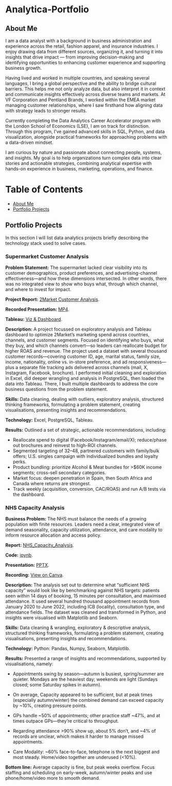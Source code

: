 # Analytica-Portfolio

## About Me

I am a data analyst with a background in business administration and experience across the retail, fashion apparel, and insurance industries. I enjoy drawing data from different sources, organizing it, and turning it into insights that drive impact — from improving decision-making and identifying opportunities to enhancing customer experience and supporting business growth.

Having lived and worked in multiple countries, and speaking several languages, I bring a global perspective and the ability to bridge cultural barriers. This helps me not only analyze data, but also interpret it in context and communicate insights effectively across diverse teams and markets. At VF Corporation and Pentland Brands, I worked within the EMEA market managing customer relationships, where I saw firsthand how aligning data with strategy leads to stronger results.

Currently completing the Data Analytics Career Accelerator program with the London School of Economics (LSE), I am on track for distinction. Through this program, I’ve gained advanced skills in SQL, Python, and data visualization, alongside practical frameworks for approaching problems with a data-driven mindset.

I am curious by nature and passionate about connecting people, systems, and insights. My goal is to help organizations turn complex data into clear stories and actionable strategies, combining analytical expertise with hands-on experience in business, marketing, operations, and finance.

# Table of Contents

- [About Me](#about-me)
- [Portfolio Projects](#portfolio-projects)

## Portfolio Projects

In this section I will list data analytics projects briefly describing the technology stack used to solve cases.

### Supermarket Customer Analysis

**Problem Statement:** The supermarket lacked clear visibility into its customer demographics, product preferences, and advertising-channel effectiveness—and how these dimensions intersected. In other words, there was no integrated view to show who buys what, through which channel, and where to invest for impact.

**Project Report:** [2Market Customer Analysis](https://github.com/ElizabethLiang/Analytica-Portfolio/blob/main/2Market%20Customer%20Analysis.pdf).

**Recorded Presentation:** [MP4](https://github.com/ElizabethLiang/Analytica-Portfolio/blob/main/Customer%20Purchase%20Behavior%20Analysis.mp4).

**Tableau:** [Viz & Dashboard](https://github.com/ElizabethLiang/Analytica-Portfolio/blob/main/2%20Market%20Viz.twbx).

**Description:** A project focussed on exploratory analysis and Tableau dashboard to optimize 2Market’s marketing spend across countries, channels, and customer segments. Focused on identifying who buys, what they buy, and which channels convert—so leaders can reallocate budget for higher ROAS and revenue. The project used a dataset with several thousand customer records—covering customer ID, age, marital status, family size, income, nationality, online vs. in-store preference, and ad responsiveness—plus a separate file tracking ads delivered across channels (mail, X, Instagram, Facebook, brochure). I performed initial cleaning and exploration in Excel, did deeper wrangling and analysis in PostgreSQL, then loaded the data into Tableau. There, I built multiple dashboards to address the core business questions from the problem statement.

**Skills:** Data cleaning, dealing with outliers, exploratory analysis, structured thinking frameworks, formulating a problem statement, creating visualisations, presenting insights and recommendations.

**Technology:** Excel, PostgreSQL, Tableau.

**Results:** Outlined a set of strategic, actionable recommendations, including:
- Reallocate spend to digital (Facebook/Instagram/email/X); reduce/phase out brochures and reinvest to high-ROI channels.
- Segmented targeting of 32–48, partnered customers with family/bulk offers; U.S. singles campaign with individualized bundles and loyalty perks.
- Product bundling: prioritize Alcohol & Meat bundles for >$60K income segments; cross-sell secondary categories.
- Market focus: deepen penetration in Spain, then South Africa and Canada where returns are strongest.
- Track weekly (acquisition, conversion, CAC/ROAS) and run A/B tests via the dashboard.

### NHS Capacity Analysis

**Business Problem:** The NHS must balance the needs of a growing population with finite resources. Leaders need a clear, integrated view of demand seasonality, capacity utilization, attendance, and care modality to inform resource allocation and access policy.

**Report:** [NHS_Capacity_Analysis](https://github.com/ElizabethLiang/Analytica-Portfolio/blob/main/NHS_Capacity_Analysis_Report.pdf).

**Code:** [ipynb](https://github.com/ElizabethLiang/Analytica-Portfolio/blob/main/NHS_Capacity_Analysis.ipynb).

**Presentation:** [PPTX](https://github.com/ElizabethLiang/Analytica-Portfolio/blob/main/NHS_Capacity_Analysis_PPTX.pdf).

**Recording:** [View on Canva](https://www.canva.com/design/DAGz2A_FVOo/JBoYR37Pc1JYv69DkqyGIg/edit?utm_content=DAGz2A_FVOo&utm_campaign=designshare&utm_medium=link2&utm_source=sharebutton).

**Description:** The analysis set out to determine what “sufficient NHS capacity” would look like by benchmarking against NHS targets: patients seen within 14 days of booking, 15 minutes per consultation, and maximised attendance. It used several hundred thousand appointment records from January 2020 to June 2022, including ICB (locality), consultation type, and attendance fields. The dataset was cleaned and transformed in Python, and insights were visualised with Matplotlib and Seaborn.

**Skills:** Data cleaning & wrangling, exploratory & descriptive analysis, structured thinking frameworks, formulating a problem statement, creating visualisations, presenting insights and recommendations.

**Technology:** Python: Pandas, Numpy, Seaborn, Matplotlib.

**Results:** Presented a range of insights and recommendations, supported by visualisations, namely:
- Appointments swing by season—autumn is busiest, spring/summer are quieter. Mondays are the heaviest day; weekends are light (Sundays closed; some Saturday spikes in autumn).

- On average, Capacity appeared to be sufficient, but at peak times (especially autumn/winter) the combined demand can exceed capacity by ~10%, creating pressure points.

- GPs handle ~50% of appointments; other practice staff ~47%, and at times outpace GPs—they’re critical to throughput.

- Regarding attendance >90% show up, about 5% don’t, and ~4% of records are unclear, which makes it harder to manage missed appointments.

- Care Modality: ~60% face-to-face, telephone is the next biggest and most steady. Home/video together are underused (<10%).

**Bottom line:** Average capacity is fine, but peak weeks overflow. Focus staffing and scheduling on early-week, autumn/winter peaks and use phone/home/video more to smooth demand.
